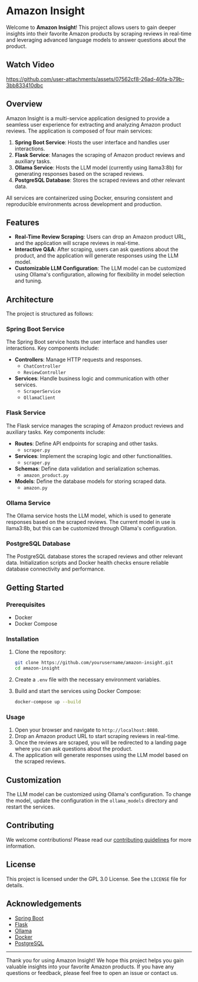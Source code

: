 # Amazon Insight

Welcome to **Amazon Insight**! This project allows users to gain deeper insights into their favorite Amazon products by scraping reviews in real-time and leveraging advanced language models to answer questions about the product.

## Watch Video
https://github.com/user-attachments/assets/07562cf8-26ad-40fa-b79b-3bb833410dbc

## Overview

Amazon Insight is a multi-service application designed to provide a seamless user experience for extracting and analyzing Amazon product reviews. The application is composed of four main services:

1. **Spring Boot Service**: Hosts the user interface and handles user interactions.
2. **Flask Service**: Manages the scraping of Amazon product reviews and auxiliary tasks.
3. **Ollama Service**: Hosts the LLM model (currently using llama3:8b) for generating responses based on the scraped reviews.
4. **PostgreSQL Database**: Stores the scraped reviews and other relevant data.

All services are containerized using Docker, ensuring consistent and reproducible environments across development and production.

## Features

- **Real-Time Review Scraping**: Users can drop an Amazon product URL, and the application will scrape reviews in real-time.
- **Interactive Q&A**: After scraping, users can ask questions about the product, and the application will generate responses using the LLM model.
- **Customizable LLM Configuration**: The LLM model can be customized using Ollama's configuration, allowing for flexibility in model selection and tuning.

## Architecture

The project is structured as follows:

### Spring Boot Service

The Spring Boot service hosts the user interface and handles user interactions. Key components include:

- **Controllers**: Manage HTTP requests and responses.
  - `ChatController`
  - `ReviewController`
- **Services**: Handle business logic and communication with other services.
  - `ScraperService`
  - `OllamaClient`

### Flask Service

The Flask service manages the scraping of Amazon product reviews and auxiliary tasks. Key components include:

- **Routes**: Define API endpoints for scraping and other tasks.
  - `scraper.py`
- **Services**: Implement the scraping logic and other functionalities.
  - `scraper.py`
- **Schemas**: Define data validation and serialization schemas.
  - `amazon_product.py`
- **Models**: Define the database models for storing scraped data.
  - `amazon.py`

### Ollama Service

The Ollama service hosts the LLM model, which is used to generate responses based on the scraped reviews. The current model in use is llama3:8b, but this can be customized through Ollama's configuration.

### PostgreSQL Database

The PostgreSQL database stores the scraped reviews and other relevant data. Initialization scripts and Docker health checks ensure reliable database connectivity and performance.

## Getting Started

### Prerequisites

- Docker
- Docker Compose

### Installation

1. Clone the repository:
    ```sh
    git clone https://github.com/yourusername/amazon-insight.git
    cd amazon-insight
    ```

2. Create a `.env` file with the necessary environment variables.

3. Build and start the services using Docker Compose:
    ```sh
    docker-compose up --build
    ```
### Usage

1. Open your browser and navigate to `http://localhost:8080`.
2. Drop an Amazon product URL to start scraping reviews in real-time.
3. Once the reviews are scraped, you will be redirected to a landing page where you can ask questions about the product.
4. The application will generate responses using the LLM model based on the scraped reviews.

## Customization

The LLM model can be customized using Ollama's configuration. To change the model, update the configuration in the `ollama_models` directory and restart the services.

## Contributing

We welcome contributions! Please read our [contributing guidelines](CONTRIBUTING.md) for more information.

## License

This project is licensed under the GPL 3.0 License. See the `LICENSE` file for details.

## Acknowledgements

- [Spring Boot](https://spring.io/projects/spring-boot)
- [Flask](https://flask.palletsprojects.com/)
- [Ollama](https://ollama.com/)
- [Docker](https://www.docker.com/)
- [PostgreSQL](https://www.postgresql.org/)

---

Thank you for using Amazon Insight! We hope this project helps you gain valuable insights into your favorite Amazon products. If you have any questions or feedback, please feel free to open an issue or contact us.
